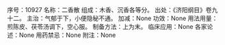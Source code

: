 序号：10927
名称：二香散
组成：木香、沉香各等分。
出处：《济阳纲目》卷九十二。
主治：气郁于下，小便隐秘不通。
加减：None
功效：None
用法用量：煎陈皮、茯苓汤调下，空心服。
制备方法：上为末。
临床应用：None
各家论述：None
用药禁忌：None
附注：None
